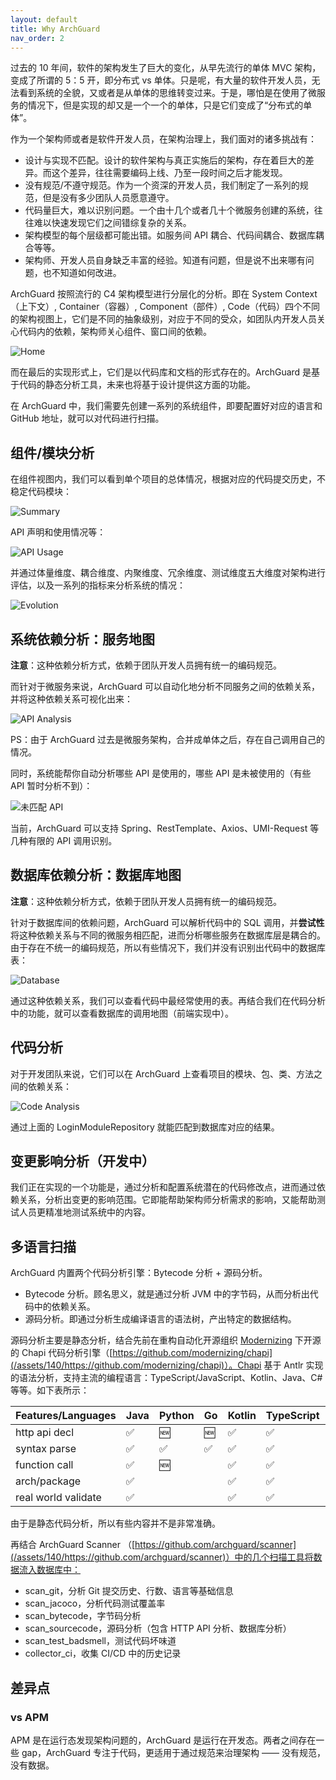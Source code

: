```yaml
---
layout: default
title: Why ArchGuard
nav_order: 2
---
```



过去的 10 年间，软件的架构发生了巨大的变化，从早先流行的单体 MVC 架构，变成了所谓的 5：5 开，即分布式 vs 单体。只是呢，有大量的软件开发人员，无法看到系统的全貌，又或者是从单体的思维转变过来。于是，哪怕是在使用了微服务的情况下，但是实现的却又是一个一个的单体，只是它们变成了“分布式的单体”。

作为一个架构师或者是软件开发人员，在架构治理上，我们面对的诸多挑战有：

- 设计与实现不匹配。设计的软件架构与真正实施后的架构，存在着巨大的差异。而这个差异，往往需要编码上线、乃至一段时间之后才能发现。
- 没有规范/不遵守规范。作为一个资深的开发人员，我们制定了一系列的规范，但是没有多少团队人员愿意遵守。
- 代码量巨大，难以识别问题。一个由十几个或者几十个微服务创建的系统，往往难以快速发现它们之间错综复杂的关系。
- 架构模型的每个层级都可能出错。如服务间 API 耦合、代码间耦合、数据库耦合等等。
- 架构师、开发人员自身缺乏丰富的经验。知道有问题，但是说不出来哪有问题，也不知道如何改进。

ArchGuard 按照流行的 C4 架构模型进行分层化的分析。即在 System Context（上下文）, Container（容器）, Component（部件）, Code（代码）四个不同的架构视图上，它们是不同的抽象级别，对应于不同的受众，如团队内开发人员关心代码内的依赖，架构师关心组件、窗口间的依赖。

![Home](/assets/140/home.png)

而在最后的实现形式上，它们是以代码库和文档的形式存在的。ArchGuard 是基于代码的静态分析工具，未来也将基于设计提供这方面的功能。

在 ArchGuard 中，我们需要先创建一系列的系统组件，即要配置好对应的语言和 GitHub 地址，就可以对代码进行扫描。

## 组件/模块分析 

在组件视图内，我们可以看到单个项目的总体情况，根据对应的代码提交历史，不稳定代码模块：

![Summary](/assets/140/summary.png)

API 声明和使用情况等：

![API Usage](/assets/140/api-usage.png)

并通过体量维度、耦合维度、内聚维度、冗余维度、测试维度五大维度对架构进行评估，以及一系列的指标来分析系统的情况：

![Evolution](/assets/140/evoluation.png)

## 系统依赖分析：服务地图

**注意**：这种依赖分析方式，依赖于团队开发人员拥有统一的编码规范。

而针对于微服务来说，ArchGuard 可以自动化地分析不同服务之间的依赖关系，并将这种依赖关系可视化出来：

![API Analysis](/assets/140/http-api-analysis.png)

PS：由于 ArchGuard 过去是微服务架构，合并成单体之后，存在自己调用自己的情况。

同时，系统能帮你自动分析哪些 API 是使用的，哪些 API 是未被使用的（有些 API 暂时分析不到）：

![未匹配 API](/assets/140/umatch-api.png)

当前，ArchGuard 可以支持 Spring、RestTemplate、Axios、UMI-Request 等几种有限的 API 调用识别。

## 数据库依赖分析：数据库地图

**注意**：这种依赖分析方式，依赖于团队开发人员拥有统一的编码规范。

针对于数据库间的依赖问题，ArchGuard 可以解析代码中的 SQL 调用，并**尝试性**将这种依赖关系与不同的微服务相匹配，进而分析哪些服务在数据库层是耦合的。由于存在不统一的编码规范，所以有些情况下，我们并没有识别出代码中的数据库表：

![Database](/assets/140/database.png)

通过这种依赖关系，我们可以查看代码中最经常使用的表。再结合我们在代码分析中的功能，就可以查看数据库的调用地图（前端实现中）。

## 代码分析

对于开发团队来说，它们可以在 ArchGuard 上查看项目的模块、包、类、方法之间的依赖关系：

![Code Analysis](/assets/140/code-analysis.png)

通过上面的 LoginModuleRepository 就能匹配到数据库对应的结果。

## 变更影响分析（开发中）

我们正在实现的一个功能是，通过分析和配置系统潜在的代码修改点，进而通过依赖关系，分析出变更的影响范围。它即能帮助架构师分析需求的影响，又能帮助测试人员更精准地测试系统中的内容。

## 多语言扫描


ArchGuard 内置两个代码分析引擎：Bytecode 分析 + 源码分析。

- Bytecode 分析。顾名思义，就是通过分析 JVM 中的字节码，从而分析出代码中的依赖关系。
- 源码分析。即通过分析生成编译语言的语法树，产出特定的数据结构。

源码分析主要是静态分析，结合先前在重构自动化开源组织 [Modernizing](/assets/140/https://github.com/modernizing) 下开源的 Chapi 代码分析引擎（[https://github.com/modernizing/chapi](/assets/140/https://github.com/modernizing/chapi)）。Chapi 基于 Antlr 实现的语法分析，支持主流的编程语言：TypeScript/JavaScript、Kotlin、Java、C# 等等。如下表所示：


| Features/Languages  | Java | Python | Go  | Kotlin | TypeScript | C   | C#  | Scala | C++ |
|---------------------|------|--------|-----|--------|------------|-----|-----|-------|-----|
| http api decl       | ✅    | 🆕     | 🆕  | ✅      | ✅          | 🆕  | 🆕  | 🆕    | 🆕  |
| syntax parse        | ✅    | ✅      | ✅   | ✅     | ✅          | 🆕  | 🆕  | ✅     | 🆕  |
| function call       | ✅    | 🆕     |     | ✅     | ✅          |     |     |       |     |
| arch/package        | ✅    |        |     |✅        | ✅          |     |     | ✅     |     |
| real world validate | ✅    |        |     | ✅       | ✅          |     |     |       |     |

由于是静态代码分析，所以有些内容并不是非常准确。

再结合 ArchGuard Scanner （[https://github.com/archguard/scanner](/assets/140/https://github.com/archguard/scanner)）中的几个扫描工具将数据流入数据库中：

- scan_git，分析 Git 提交历史、行数、语言等基础信息
- scan_jacoco，分析代码测试覆盖率
- scan_bytecode，字节码分析
- scan_sourcecode，源码分析（包含 HTTP API 分析、数据库分析）
- scan_test_badsmell，测试代码坏味道
- collector_ci，收集 CI/CD 中的历史记录


## 差异点

### vs APM

APM 是在运行态发现架构问题的，ArchGuard 是运行在开发态。两者之间存在一些 gap，ArchGuard 专注于代码，更适用于通过规范来治理架构 —— 没有规范，没有数据。
